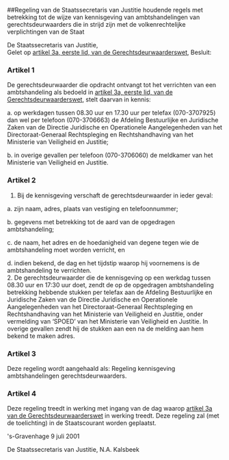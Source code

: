 <meta http-equiv='Content-Type' content='text/html; charset=utf-8' />

##Regeling van de Staatssecretaris van Justitie houdende regels met betrekking tot de wijze van kennisgeving van ambtshandelingen van gerechtsdeurwaarders die in strijd zijn met de volkenrechtelijke verplichtingen van de Staat 

De Staatssecretaris van Justitie,  
Gelet op [artikel 3a, eerste lid, van de Gerechtsdeurwaarderswet](../../../../../../wet/gerechtsdeurwaarderswet/BWBR0012197/README.md),
Besluit:     

### Artikel  1  

De gerechtsdeurwaarder die opdracht ontvangt tot het verrichten van een ambtshandeling als bedoeld in [artikel 3a, eerste lid, van de Gerechtsdeurwaarderswet](../../../../../../wet/gerechtsdeurwaarderswet/BWBR0012197/README.md), stelt daarvan in kennis: 

a. op werkdagen tussen 08.30 uur en 17.30 uur per telefax (070-3707925) dan wel per telefoon (070-3706663) de Afdeling Bestuurlijke en Juridische Zaken van de Directie Juridische en Operationele Aangelegenheden van het Directoraat-Generaal Rechtspleging en Rechtshandhaving van het Ministerie van Veiligheid en Justitie; 

b.  in overige gevallen per telefoon (070-3706060) de meldkamer van het Ministerie van Veiligheid en Justitie.   

### Artikel  2  

1.  Bij de kennisgeving verschaft de gerechtsdeurwaarder in ieder geval: 

a.  zijn naam, adres, plaats van vestiging en telefoonnummer; 

b.  gegevens met betrekking tot de aard van de opgedragen ambtshandeling; 

c.  de naam, het adres en de hoedanigheid van degene tegen wie de ambtshandeling moet worden verricht, en 

d.  indien bekend, de dag en het tijdstip waarop hij voornemens is de ambtshandeling te verrichten.    
2.  De gerechtsdeurwaarder die de kennisgeving op een werkdag tussen 08.30 uur en 17:30 uur doet, zendt de op de opgedragen ambtshandeling betrekking hebbende stukken per telefax aan de Afdeling Bestuurlijke en Juridische Zaken van de Directie Juridische en Operationele Aangelegenheden van het Directoraat-Generaal Rechtspleging en Rechtshandhaving van het Ministerie van Veiligheid en Justitie, onder vermelding van ‘SPOED’ van het Ministerie van Veiligheid en Justitie. In overige gevallen zendt hij de stukken aan een na de melding aan hem bekend te maken adres.   

### Artikel  3  

Deze regeling wordt aangehaald als: Regeling kennisgeving ambtshandelingen gerechtsdeurwaarders.  

### Artikel  4  

Deze regeling treedt in werking met ingang van de dag waarop [artikel 3a van de Gerechtsdeurwaarderswet](../../../../../../wet/gerechtsdeurwaarderswet/BWBR0012197/README.md) in werking treedt. 
Deze regeling zal (met de toelichting) in de Staatscourant worden geplaatst.   

's-Gravenhage 
9 juli 2001    

De 
Staatssecretaris van Justitie, 
N.A.  Kalsbeek      
